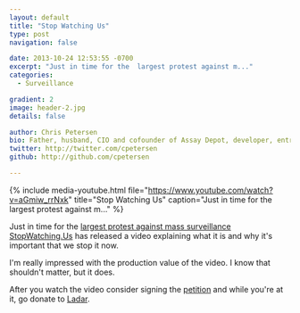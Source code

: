 ```yaml
---
layout: default
title: "Stop Watching Us"
type: post
navigation: false

date: 2013-10-24 12:53:55 -0700
excerpt: "Just in time for the  largest protest against m..."
categories:
  - Surveillance

gradient: 2
image: header-2.jpg
details: false

author: Chris Petersen
bio: Father, husband, CIO and cofounder of Assay Depot, developer, entrepreneur and technologist.
twitter: http://twitter.com/cpetersen
github: http://github.com/cpetersen

---
```


{% include media-youtube.html file="https://www.youtube.com/watch?v=aGmiw_rrNxk" title="Stop Watching Us" caption="Just in time for the  largest protest against m..." %}

Just in time for the  [largest protest against mass surveillance](https://rally.stopwatching.us/)    [StopWatching.Us](https://optin.stopwatching.us/)  has released a video explaining what it is and why it's important that we stop it now. 

 I'm really impressed with the production value of the video. I know that shouldn't matter, but it does. 

 After you watch the video consider signing the  [petition](https://optin.stopwatching.us/)  and while you're at it, go donate to  [Ladar](https://rally.org/lavabit). 

 
